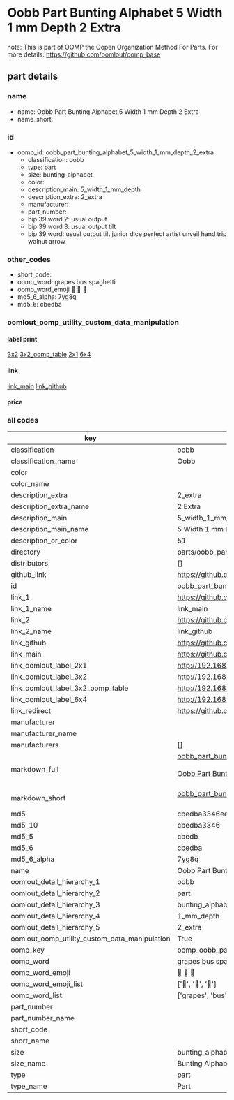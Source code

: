 # Oobb Part Bunting Alphabet 5 Width 1 mm Depth 2 Extra  

note: This is part of OOMP the Oopen Organization Method For Parts. For more details: https://github.com/oomlout/oomp_base

##  part details
  







### name
* name: Oobb Part Bunting Alphabet 5 Width 1 mm Depth 2 Extra
* name_short: 
### id
* oomp_id: oobb_part_bunting_alphabet_5_width_1_mm_depth_2_extra
  * classification: oobb
  * type: part
  * size: bunting_alphabet
  * color: 
  * description_main: 5_width_1_mm_depth
  * description_extra: 2_extra
  * manufacturer: 
  * part_number: 
  * bip 39 word 2: usual output
  * bip 39 word 3: usual output tilt
  * bip 39 word: usual output tilt junior dice perfect artist unveil hand trip walnut arrow

### other_codes
* short_code: 
* oomp_word: grapes bus spaghetti
* oomp_word_emoji :grapes: :bus: :spaghetti:
* md5_6_alpha: 7yg8q
* md5_6: cbedba






### oomlout_oomp_utility_custom_data_manipulation
#### label print
[3x2](http://192.168.1.245:1112/?label=oomp%207yg8q)
[3x2_oomp_table](http://192.168.1.108:1112/?label=oomp%207yg8q)
[2x1](http://192.168.1.242:1112/?label=oomp%207yg8q)
[6x4](http://192.168.1.55:1112/?label=oomp%207yg8q)    

#### link

[link_main](https://github.com/oomlout/oomlout_oomp_version_1_messy/tree/main/parts/oobb_part_bunting_alphabet_5_width_1_mm_depth_2_extra) [link_github](https://github.com/oomlout/oomlout_oomp_version_1_messy/tree/main/parts/oobb_part_bunting_alphabet_5_width_1_mm_depth_2_extra)                             

#### price







### all codes 
| key | value |  
| --- | --- |  
| classification | oobb |  
| classification_name | Oobb |  
| color |  |  
| color_name |  |  
| description_extra | 2_extra |  
| description_extra_name | 2 Extra |  
| description_main | 5_width_1_mm_depth |  
| description_main_name | 5 Width 1 mm Depth |  
| description_or_color | 51 |  
| directory | parts/oobb_part_bunting_alphabet_5_width_1_mm_depth_2_extra |  
| distributors | [] |  
| github_link | https://github.com/oomlout/oomlout_oomp_part_src/tree/main/parts/oobb_part_bunting_alphabet_5_width_1_mm_depth_2_extra |  
| id | oobb_part_bunting_alphabet_5_width_1_mm_depth_2_extra |  
| link_1 | https://github.com/oomlout/oomlout_oomp_version_1_messy/tree/main/parts/oobb_part_bunting_alphabet_5_width_1_mm_depth_2_extra |  
| link_1_name | link_main |  
| link_2 | https://github.com/oomlout/oomlout_oomp_version_1_messy/tree/main/parts/oobb_part_bunting_alphabet_5_width_1_mm_depth_2_extra |  
| link_2_name | link_github |  
| link_github | https://github.com/oomlout/oomlout_oomp_version_1_messy/tree/main/parts/oobb_part_bunting_alphabet_5_width_1_mm_depth_2_extra |  
| link_main | https://github.com/oomlout/oomlout_oomp_version_1_messy/tree/main/parts/oobb_part_bunting_alphabet_5_width_1_mm_depth_2_extra |  
| link_oomlout_label_2x1 | http://192.168.1.242:1112/?label=oomp%207yg8q |  
| link_oomlout_label_3x2 | http://192.168.1.245:1112/?label=oomp%207yg8q |  
| link_oomlout_label_3x2_oomp_table | http://192.168.1.108:1112/?label=oomp%207yg8q |  
| link_oomlout_label_6x4 | http://192.168.1.55:1112/?label=oomp%207yg8q |  
| link_redirect | https://github.com/oomlout/oomlout_oomp_version_1_messy/tree/main/parts/oobb_part_bunting_alphabet_5_width_1_mm_depth_2_extra |  
| manufacturer |  |  
| manufacturer_name |  |  
| manufacturers | [] |  
| markdown_full | [oobb_part_bunting_alphabet_5_width_1_mm_depth_2_extra](none)<br>[](none)<br>[Oobb Part Bunting Alphabet 5 Width 1 Mm Depth 2 Extra](none)<br><br> |  
| markdown_short | [oobb_part_bunting_alphabet_5_width_1_mm_depth_2_extra](none)<br><br> |  
| md5 | cbedba3346ee61a28c1eb793c4275f81 |  
| md5_10 | cbedba3346 |  
| md5_5 | cbedb |  
| md5_6 | cbedba |  
| md5_6_alpha | 7yg8q |  
| name | Oobb Part Bunting Alphabet 5 Width 1 mm Depth 2 Extra |  
| oomlout_detail_hierarchy_1 | oobb |  
| oomlout_detail_hierarchy_2 | part |  
| oomlout_detail_hierarchy_3 | bunting_alphabet |  
| oomlout_detail_hierarchy_4 | 1_mm_depth |  
| oomlout_detail_hierarchy_5 | 2_extra |  
| oomlout_oomp_utility_custom_data_manipulation | True |  
| oomp_key | oomp_oobb_part_bunting_alphabet_5_width_1_mm_depth_2_extra |  
| oomp_word | grapes bus spaghetti |  
| oomp_word_emoji | :grapes: :bus: :spaghetti: |  
| oomp_word_emoji_list | [':grapes:', ':bus:', ':spaghetti:'] |  
| oomp_word_list | ['grapes', 'bus', 'spaghetti'] |  
| part_number |  |  
| part_number_name |  |  
| short_code |  |  
| short_name |  |  
| size | bunting_alphabet |  
| size_name | Bunting Alphabet |  
| type | part |  
| type_name | Part |  
